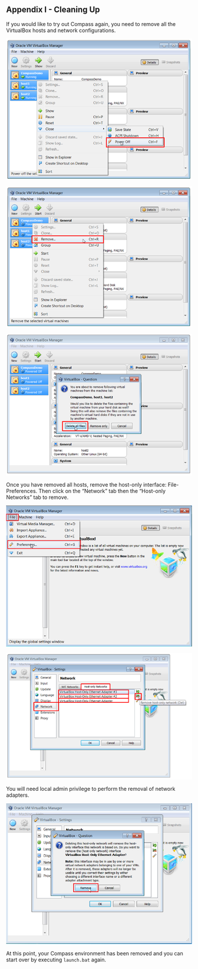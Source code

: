<h2 id="appendix1">Appendix I - Cleaning Up</h2>

If you would like to try out Compass again, you need to remove all the VirtualBox hosts and network configurations.

![Power off VMs](/img/12_power_off_hosts.png)

![Remove VMs](/img/12_remove_vms.png)

![Confirm remove VMs](/img/12_confirm_remove_vms.png)

Once you have removed all hosts, remove the host-only interface: File-Preferences. Then click on the “Network” tab then the “Host-only Networks” tab to remove.

![Remove network step 1](/img/12_remove_network_step1.png)

![Remove network step 2](/img/12_remove_network_step2.png)

You will need local admin privilege to perform the removal of network adapters.

![Confirm remove network](/img/12_confirm_remove_network.png)

At this point, your Compass environment has been removed and you can start over by executing `launch.bat` again. 

